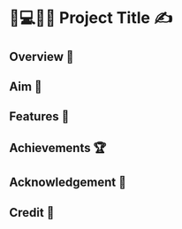 # 🔰💻👨‍💻 Project Title ✍️ 
## Overview 📝
## Aim 🎯
## Features 📃
## Achievements 🏆
## Acknowledgement 🙏
## Credit 👏
